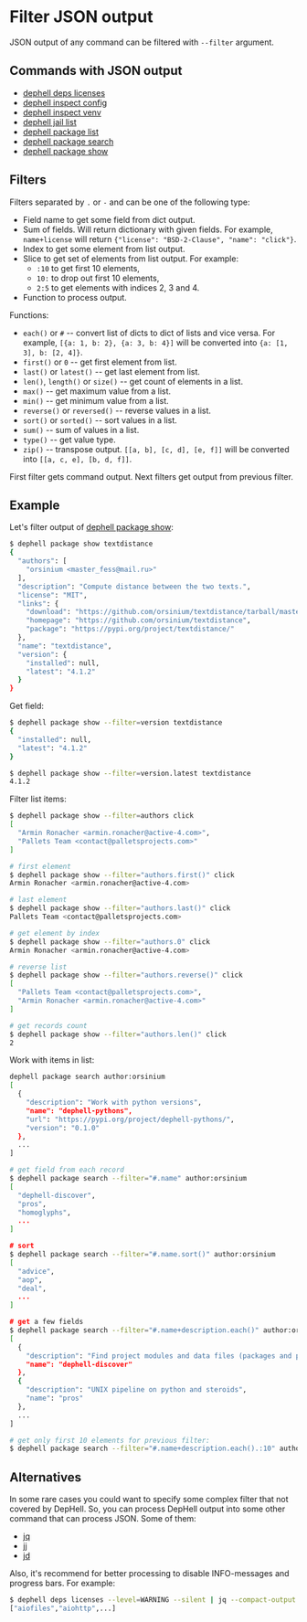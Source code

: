 # Filter JSON output

JSON output of any command can be filtered with `--filter` argument.

## Commands with JSON output

+ [dephell deps licenses](cmd-deps-licenses)
+ [dephell inspect config](cmd-inspect-config)
+ [dephell inspect venv](cmd-inspect-venv)
+ [dephell jail list](cmd-jail-list)
+ [dephell package list](cmd-package-list)
+ [dephell package search](cmd-package-search)
+ [dephell package show](cmd-package-show)

## Filters

Filters separated by `.` or `-` and can be one of the following type:

+ Field name to get some field from dict output.
+ Sum of fields. Will return dictionary with given fields. For example, `name+license` will return `{"license": "BSD-2-Clause", "name": "click"}`.
+ Index to get some element from list output.
+ Slice to get set of elements from list output. For example:
    + `:10` to get first 10 elements,
    + `10:` to drop out first 10 elements,
    + `2:5` to get elements with indices 2, 3 and 4.
+ Function to process output.

Functions:

+ `each()` or `#` -- convert list of dicts to dict of lists and vice versa. For example, `[{a: 1, b: 2}, {a: 3, b: 4}]` will be converted into `{a: [1, 3], b: [2, 4]}`.
+ `first()` or `0` -- get first element from list.
+ `last()` or `latest()` -- get last element from list.
+ `len()`, `length()` or `size()` -- get count of elements in a list.
+ `max()` -- get maximum value from a list.
+ `min()` -- get minimum value from a list.
+ `reverse()` or `reversed()` -- reverse values in a list.
+ `sort()` or `sorted()` -- sort values in a list.
+ `sum()` -- sum of values in a list.
+ `type()` -- get value type.
+ `zip()` -- transpose output. `[[a, b], [c, d], [e, f]]` will be converted into `[[a, c, e], [b, d, f]]`.

First filter gets command output. Next filters get output from previous filter.

## Example

Let's filter output of [dephell package show](cmd-package-show):

```bash
$ dephell package show textdistance
{
  "authors": [
    "orsinium <master_fess@mail.ru>"
  ],
  "description": "Compute distance between the two texts.",
  "license": "MIT",
  "links": {
    "download": "https://github.com/orsinium/textdistance/tarball/master",
    "homepage": "https://github.com/orsinium/textdistance",
    "package": "https://pypi.org/project/textdistance/"
  },
  "name": "textdistance",
  "version": {
    "installed": null,
    "latest": "4.1.2"
  }
}
```

Get field:

```bash
$ dephell package show --filter=version textdistance
{
  "installed": null,
  "latest": "4.1.2"
}

$ dephell package show --filter=version.latest textdistance
4.1.2
```

Filter list items:

```bash
$ dephell package show --filter=authors click
[
  "Armin Ronacher <armin.ronacher@active-4.com>",
  "Pallets Team <contact@palletsprojects.com>"
]

# first element
$ dephell package show --filter="authors.first()" click
Armin Ronacher <armin.ronacher@active-4.com>

# last element
$ dephell package show --filter="authors.last()" click
Pallets Team <contact@palletsprojects.com>

# get element by index
$ dephell package show --filter="authors.0" click
Armin Ronacher <armin.ronacher@active-4.com>

# reverse list
$ dephell package show --filter="authors.reverse()" click
[
  "Pallets Team <contact@palletsprojects.com>",
  "Armin Ronacher <armin.ronacher@active-4.com>"
]

# get records count
$ dephell package show --filter="authors.len()" click
2
```

Work with items in list:

```bash
dephell package search author:orsinium
[
  {
    "description": "Work with python versions",
    "name": "dephell-pythons",
    "url": "https://pypi.org/project/dephell-pythons/",
    "version": "0.1.0"
  },
  ...
]

# get field from each record
$ dephell package search --filter="#.name" author:orsinium
[
  "dephell-discover",
  "pros",
  "homoglyphs",
  ...
]

# sort
$ dephell package search --filter="#.name.sort()" author:orsinium
[
  "advice",
  "aop",
  "deal",
  ...
]

# get a few fields
$ dephell package search --filter="#.name+description.each()" author:orsinium
[
  {
    "description": "Find project modules and data files (packages and package_data for setup.py).",
    "name": "dephell-discover"
  },
  {
    "description": "UNIX pipeline on python and steroids",
    "name": "pros"
  },
  ...
]

# get only first 10 elements for previous filter:
$ dephell package search --filter="#.name+description.each().:10" author:orsinium
```

## Alternatives

In some rare cases you could want to specify some complex filter that not covered by DepHell. So, you can process DepHell output into some other command that can process JSON. Some of them:

+ [jq](https://stedolan.github.io/jq/)
+ [jj](https://github.com/tidwall/jj)
+ [jd](https://github.com/tidwall/jd)

Also, it's recommend for better processing to disable INFO-messages and progress bars. For example:

```bash
$ dephell deps licenses --level=WARNING --silent | jq --compact-output '."Apache-2.0"'
["aiofiles","aiohttp",...]
```
